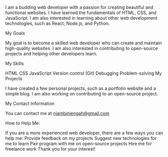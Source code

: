 I am a budding web developer with a passion for creating beautiful and functional websites. I have learned the fundamentals of HTML, CSS, and JavaScript. I am also interested in learning about other web development technologies, such as React, Node.js, and Python.

My Goals

My goal is to become a skilled web developer who can create and maintain high-quality websites. I am also interested in contributing to open-source projects and helping other developers learn.

My Skills

HTML
CSS
JavaScript
Version control (Git)
Debugging
Problem-solving
My Projects

I have created a few personal projects, such as a portfolio website and a simple blog. I am also working on contributing to an open-source project.

My Contact Information

You can contact me at njambinjengah@gmail.com

How to Help Me:

If you are a more experienced web developer, there are a few ways you can help me:
Provide feedback on my projects
Suggest new technologies for me to learn
Pair program with me on open-source projects
Hire me for freelance work
Thank you for your interest!
